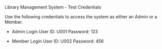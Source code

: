 Library Management System - Test Credentials

Use the following credentials to access the system as either an Admin or a Member.

- Admin Login
   User ID: U001
   Password: 123


- Member Login
    User ID: U002
    Password: 456


  
